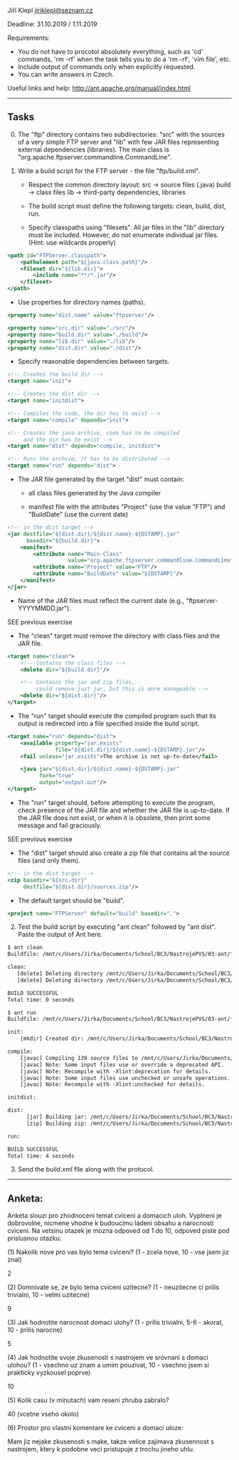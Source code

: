 Jiří Klepl
jiriklepl@seznam.cz

Deadline: 31.10.2019 / 1.11.2019

Requirements:
- You do not have to procotol absolutely everything, such as 'cd' commands,
  'rm -rf' when the task tells you to do a 'rm -rf', 'vim file', etc.
- Include output of commands only when explicitly requested.
- You can write answers in Czech.

Useful links and help:
  http://ant.apache.org/manual/index.html


-----
Tasks
-----

0. The "ftp" directory contains two subdirectories: "src" with the sources of a very simple
   FTP server and "lib" with few JAR files representing external dependencies (libraries).
   The main class is "org.apache.ftpserver.commandline.CommandLine".

1. Write a build script for the FTP server - the file "ftp/build.xml".

   - Respect the common directory layout:
         src -> source files (.java)
         build -> class files
         lib -> third-party dependencies, libraries
   
   - The build script must define the following targets: clean, build, dist, run.

   - Specify classpaths using "filesets". All jar files in the "lib" directory
     must be included. However, do not enumerate individual jar files.
     (Hint: use wildcards properly)

```xml
<path id="FTPServer.classpath">
    <pathelement path="${java.class.path}"/>
    <fileset dir="${lib.dir}">
        <include name="**/*.jar"/>
    </fileset>
</path>
```

   - Use properties for directory names (paths).

```xml
<property name="dist.name" value="ftpserver"/>

<property name="src.dir" value="./src"/>
<property name="build.dir" value="./build"/>
<property name="lib.dir" value="./lib"/>
<property name="dist.dir" value="./dist"/>
```

   - Specify reasonable dependencies between targets.

```xml
<!-- Creates the build dir -->
<target name="init">

<!-- Creates the dist dir -->
<target name="initdist">

<!-- Compiles the code, the dir has to exist -->
<target name="compile" depends="init">

<!-- Creates the java archive, code has to be compiled
     and the dir has to exist -->
<target name="dist" depends="compile, initdist">

<!-- Runs the archive, it has to be distributed -->
<target name="run" depends="dist">
```

   - The JAR file generated by the target "dist" must contain:
       - all class files generated by the Java compiler

       - manifest file with the attributes "Project" (use the value "FTP")
         and "BuildDate" (use the current date)

```xml
<!-- in the dist target -->
<jar destfile="${dist.dir}/${dist.name}-${DSTAMP}.jar"
      basedir="${build.dir}">
    <manifest>
        <attribute name="Main-Class" 
                   value="org.apache.ftpserver.commandline.CommandLine"/>
        <attribute name="Project" value="FTP"/>
        <attribute name="BuildDate" value="${DSTAMP}"/>
    </manifest>
</jar>
```

   - Name of the JAR files must reflect the current date (e.g., "ftpserver-YYYYMMDD.jar").

SEE previous exercise

   - The "clean" target must remove the directory with class files and the JAR file.

```xml
<target name="clean">
    <!-- Contains the class files -->
    <delete dir="${build.dir}"/>

    <!-- Contains the jar and zip files,
         could remove just jar, but this is more manageable -->
    <delete dir="${dist.dir}"/>
</target>
```

   - The "run" target should execute the compiled program such that its output is 
     redirected into a file specified inside the build script.

```xml
<target name="run" depends="dist">
    <available property="jar.exists"
               file="${dist.dir}/${dist.name}-${DSTAMP}.jar"/>
    <fail unless="jar.exists">The archive is not up-to-date</fail>

    <java jar="${dist.dir}/${dist.name}-${DSTAMP}.jar"
          fork="true"
          output="output.out"/>
</target>
```

   - The "run" target should, before attempting to execute the program, check presence of the JAR file and whether the JAR file is up-to-date.
     If the JAR file does not exist, or when it is obsolete, then print some message and fail graciously.

SEE previous exercise

   - The "dist" target should also create a zip file that contains all the source files (and only them).

```xml
<!-- in the dist target -->
<zip basedir="${src.dir}"
     destfile="${dist.dir}/sources.zip"/>
```

   - The default target should be "build".

```xml
<project name="FTPServer" default="build" basedir=".">
```

2. Test the build script by executing "ant clean" followed by "ant dist".
   Paste the output of Ant here.

```txt
$ ant clean
Buildfile: /mnt/c/Users/Jirka/Documents/School/BC3/NastrojePVS/03-ant/ftp/build.xml

clean:
   [delete] Deleting directory /mnt/c/Users/Jirka/Documents/School/BC3/NastrojePVS/03-ant/ftp/build
   [delete] Deleting directory /mnt/c/Users/Jirka/Documents/School/BC3/NastrojePVS/03-ant/ftp/dist

BUILD SUCCESSFUL
Total time: 0 seconds
```

```txt
$ ant run
Buildfile: /mnt/c/Users/Jirka/Documents/School/BC3/NastrojePVS/03-ant/ftp/build.xml

init:
    [mkdir] Created dir: /mnt/c/Users/Jirka/Documents/School/BC3/NastrojePVS/03-ant/ftp/build

compile:
    [javac] Compiling 139 source files to /mnt/c/Users/Jirka/Documents/School/BC3/NastrojePVS/03-ant/ftp/build
    [javac] Note: Some input files use or override a deprecated API.
    [javac] Note: Recompile with -Xlint:deprecation for details.
    [javac] Note: Some input files use unchecked or unsafe operations.
    [javac] Note: Recompile with -Xlint:unchecked for details.

initdist:

dist:
      [jar] Building jar: /mnt/c/Users/Jirka/Documents/School/BC3/NastrojePVS/03-ant/ftp/dist/ftpserver-20191027.jar
      [zip] Building zip: /mnt/c/Users/Jirka/Documents/School/BC3/NastrojePVS/03-ant/ftp/dist/sources.zip

run:

BUILD SUCCESSFUL
Total time: 4 seconds
```

3. Send the build.xml file along with the protocol.


-------
Anketa:
-------

Anketa slouzi pro zhodnoceni temat cviceni a domacich uloh. 
Vyplneni je dobrovolne, nicmene vhodne k budoucimu ladeni obsahu a narocnosti cviceni. 
Na vetsinu otazek je mozna odpoved od 1 do 10, odpoved piste pod prislusnou otazku. 

(1) Nakolik nove pro vas bylo tema cviceni?
    (1 - zcela nove, 10 - vse jsem jiz znal)

2

(2) Domnivate se, ze bylo tema cviceni uzitecne?
    (1 - neuzitecne ci prilis trivialni, 10 - velmi uzitecne)

9

(3) Jak hodnotite narocnost domaci ulohy?
    (1 - prilis trivialni, 5-6 - akorat, 10 - prilis narocne)

5

(4) Jak hodnotite svoje zkusenosti s nastrojem ve srovnani s domaci ulohou?
    (1 - vsechno uz znam a umim pouzivat, 10 - vsechno jsem si prakticky vyzkousel poprve)

10

(5) Kolik casu (v minutach) vam reseni zhruba zabralo?

40 (vcetne vseho okolo)

(6) Prostor pro vlastni komentare ke cviceni a domaci uloze:

Mam jiz nejake zkusenosti s make, takze velice zajimava zkusennost s nastrojem, ktery k podobne veci pristupuje z trochu jineho uhlu.